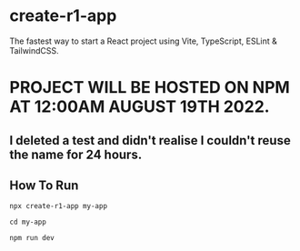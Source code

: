 # create-r1-app

The fastest way to start a React project using Vite, TypeScript, ESLint & TailwindCSS.


# PROJECT WILL BE HOSTED ON NPM AT 12:00AM AUGUST 19TH 2022.
## I deleted a test and didn't realise I couldn't reuse the name for 24 hours.

## How To Run

```
npx create-r1-app my-app
```

```
cd my-app
```

```
npm run dev
```
